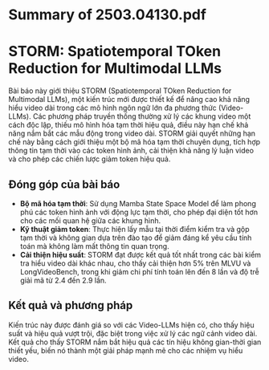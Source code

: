 # Summary of 2503.04130.pdf

# STORM: Spatiotemporal TOken Reduction for Multimodal LLMs

Bài báo này giới thiệu STORM (Spatiotemporal TOken Reduction for Multimodal LLMs), một kiến trúc mới được thiết kế để nâng cao khả năng hiểu video dài trong các mô hình ngôn ngữ lớn đa phương thức (Video-LLMs). Các phương pháp truyền thống thường xử lý các khung video một cách độc lập, thiếu mô hình hóa tạm thời hiệu quả, điều này hạn chế khả năng nắm bắt các mẫu động trong video dài. STORM giải quyết những hạn chế này bằng cách giới thiệu một bộ mã hóa tạm thời chuyên dụng, tích hợp thông tin tạm thời vào các token hình ảnh, cải thiện khả năng lý luận video và cho phép các chiến lược giảm token hiệu quả.

## Đóng góp của bài báo
- **Bộ mã hóa tạm thời**: Sử dụng Mamba State Space Model để làm phong phú các token hình ảnh với động lực tạm thời, cho phép đại diện tốt hơn cho các mối quan hệ giữa các khung hình.
- **Kỹ thuật giảm token**: Thực hiện lấy mẫu tại thời điểm kiểm tra và gộp tạm thời và không gian dựa trên đào tạo để giảm đáng kể yêu cầu tính toán mà không làm mất thông tin quan trọng.
- **Cải thiện hiệu suất**: STORM đạt được kết quả tốt nhất trong các bài kiểm tra hiểu video dài khác nhau, cho thấy cải thiện hơn 5% trên MLVU và LongVideoBench, trong khi giảm chi phí tính toán lên đến 8 lần và độ trễ giải mã từ 2.4 đến 2.9 lần.

## Kết quả và phương pháp
Kiến trúc này được đánh giá so với các Video-LLMs hiện có, cho thấy hiệu suất và hiệu quả vượt trội, đặc biệt trong việc xử lý các ngữ cảnh video dài. Kết quả cho thấy STORM nắm bắt hiệu quả các tín hiệu không gian-thời gian thiết yếu, biến nó thành một giải pháp mạnh mẽ cho các nhiệm vụ hiểu video.
